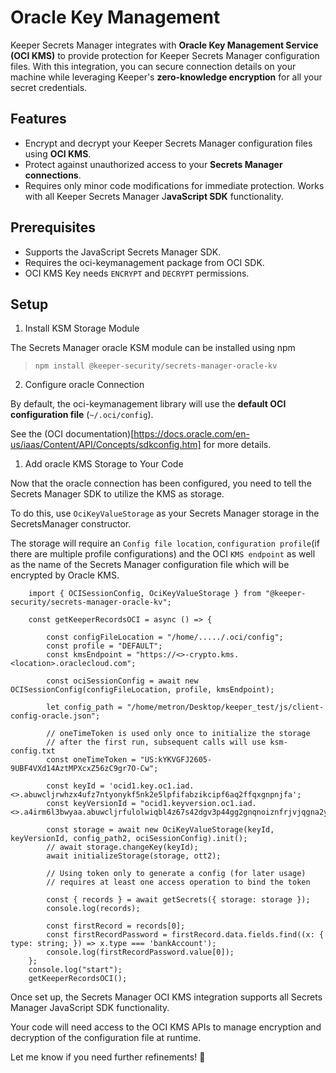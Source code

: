# Oracle Key Management
Keeper Secrets Manager integrates with **Oracle Key Management Service (OCI KMS)** to provide protection for Keeper Secrets Manager configuration files. With this integration, you can secure connection details on your machine while leveraging Keeper's **zero-knowledge encryption** for all your secret credentials.

## Features
* Encrypt and decrypt your Keeper Secrets Manager configuration files using **OCI KMS**.
* Protect against unauthorized access to your **Secrets Manager connections**.
* Requires only minor code modifications for immediate protection. Works with all Keeper Secrets Manager J**avaScript SDK** functionality.

## Prerequisites
* Supports the JavaScript Secrets Manager SDK.
* Requires the oci-keymanagement package from OCI SDK.
* OCI KMS Key needs `ENCRYPT` and `DECRYPT` permissions.

## Setup

1. Install KSM Storage Module

The Secrets Manager oracle KSM module can be installed using npm

> `npm install @keeper-security/secrets-manager-oracle-kv`

2. Configure oracle Connection

By default, the oci-keymanagement library will use the **default OCI configuration file** (`~/.oci/config`).

See the (OCI documentation)[https://docs.oracle.com/en-us/iaas/Content/API/Concepts/sdkconfig.htm] for more details.

1. Add oracle KMS Storage to Your Code

Now that the oracle connection has been configured, you need to tell the Secrets Manager SDK to utilize the KMS as storage.

To do this, use `OciKeyValueStorage` as your Secrets Manager storage in the SecretsManager constructor.

The storage will require an `Config file location`, `configuration profile`(if there are multiple profile configurations) and the OCI `KMS endpoint` as well as the name of the Secrets Manager configuration file which will be encrypted by Oracle KMS.
```
    import { OCISessionConfig, OciKeyValueStorage } from "@keeper-security/secrets-manager-oracle-kv";

    const getKeeperRecordsOCI = async () => {

        const configFileLocation = "/home/...../.oci/config";
        const profile = "DEFAULT";
        const kmsEndpoint = "https://<>-crypto.kms.<location>.oraclecloud.com";

        const ociSessionConfig = await new OCISessionConfig(configFileLocation, profile, kmsEndpoint);

        let config_path = "/home/metron/Desktop/keeper_test/js/client-config-oracle.json";

        // oneTimeToken is used only once to initialize the storage
        // after the first run, subsequent calls will use ksm-config.txt
        const oneTimeToken = "US:kYKVGFJ2605-9UBF4VXd14AztMPXcxZ56zC9gr7O-Cw";

        const keyId = 'ocid1.key.oc1.iad.<>.abuwcljrwhzx4ufz7ntyonykf5nk2e5lpfifabzikcipf6aq2ffqxgnpnjfa';
        const keyVersionId = "ocid1.keyversion.oc1.iad.<>.a4irm6l3bwyaa.abuwcljrfulolwiqbl4z67s42dgv3p44gg2gnqnoiznfrjvjqgna2y3yf6lq";

        const storage = await new OciKeyValueStorage(keyId, keyVersionId, config_path2, ociSessionConfig).init();
        // await storage.changeKey(keyId);
        await initializeStorage(storage, ott2);

        // Using token only to generate a config (for later usage)
        // requires at least one access operation to bind the token

        const { records } = await getSecrets({ storage: storage });
        console.log(records);

        const firstRecord = records[0];
        const firstRecordPassword = firstRecord.data.fields.find((x: { type: string; }) => x.type === 'bankAccount');
        console.log(firstRecordPassword.value[0]);
    };
    console.log("start");
    getKeeperRecordsOCI();
```

Once set up, the Secrets Manager OCI KMS integration supports all Secrets Manager JavaScript SDK functionality.

Your code will need access to the OCI KMS APIs to manage encryption and decryption of the configuration file at runtime.

Let me know if you need further refinements! 🚀